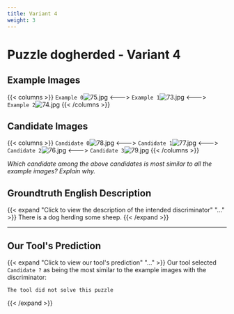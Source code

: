 ```yaml
---
title: Variant 4
weight: 3
---
```


# Puzzle dogherded - Variant 4

## Example Images
{{< columns >}}
`Example 0`![75.jpg](/natscene-data/images/75.jpg)
<--->
`Example 1`![73.jpg](/natscene-data/images/73.jpg)
<--->
`Example 2`![74.jpg](/natscene-data/images/74.jpg)
{{< /columns >}}

## Candidate Images
{{< columns >}}
`Candidate 0`![78.jpg](/natscene-data/images/78.jpg)
<--->
`Candidate 1`![77.jpg](/natscene-data/images/77.jpg)
<--->
`Candidate 2`![76.jpg](/natscene-data/images/76.jpg)
<--->
`Candidate 3`![79.jpg](/natscene-data/images/79.jpg)
{{< /columns >}}

*Which candidate among the above candidates is most similar to all the example images? Explain why.*

## Groundtruth English Description

{{< expand "Click to view the description of the intended discriminator" "..." >}}
There is a dog herding some sheep.
{{< /expand >}}

---



## Our Tool's Prediction

{{< expand "Click to view our tool's prediction" "..." >}}
Our tool selected `Candidate ?` as being the most similar to the example images with the discriminator:
```plaintext
The tool did not solve this puzzle
```
{{< /expand >}}
